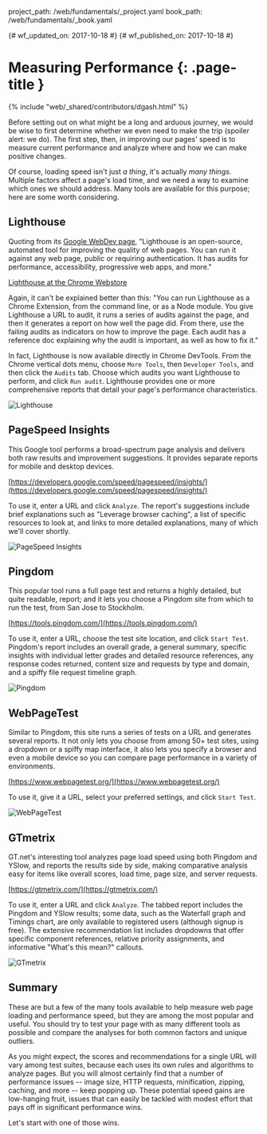 ﻿project_path: /web/fundamentals/_project.yaml
book_path: /web/fundamentals/_book.yaml

{# wf_updated_on: 2017-10-18 #}
{# wf_published_on: 2017-10-18 #}

# Measuring Performance {: .page-title }

{% include "web/_shared/contributors/dgash.html" %}

Before setting out on what might be a long and arduous journey, we would be wise to first determine whether we even need to make the trip (spoiler alert: we do). The first step, then, in improving our pages' speed is to measure current performance and analyze where and how we can make positive changes.

Of course, loading speed isn't just *a thing*, it's actually *many things*. Multiple factors affect a page's load time, and we need a way to examine which ones we should address. Many tools are available for this purpose; here are some worth considering.

## Lighthouse

Quoting from its [Google WebDev page](https://developers.google.com/web/tools/lighthouse/), "Lighthouse is an open-source, automated tool for improving the quality of web pages. You can run it against any web page, public or requiring authentication. It has audits for performance, accessibility, progressive web apps, and more." 

[Lighthouse at the Chrome Webstore](https://chrome.google.com/webstore/detail/lighthouse/blipmdconlkpinefehnmjammfjpmpbjk)

Again, it can't be explained better than this: "You can run Lighthouse as a Chrome Extension, from the command line, or as a Node module. You give Lighthouse a URL to audit, it runs a series of audits against the page, and then it generates a report on how well the page did. From there, use the failing audits as indicators on how to improve the page. Each audit has a reference doc explaining why the audit is important, as well as how to fix it."

In fact, Lighthouse is now available directly in Chrome DevTools. From the Chrome vertical dots menu, choose `More Tools`, then `Developer Tools`, and then click the `Audits` tab. Choose which audits you want Lighthouse to perform, and click `Run audit`. Lighthouse provides one or more comprehensive reports that detail your page's performance characteristics.

![Lighthouse](images/image_200.png)

## PageSpeed Insights

This Google tool performs a broad-spectrum page analysis and delivers both raw results and improvement suggestions. It provides separate reports for mobile and desktop devices.

[https://developers.google.com/speed/pagespeed/insights/](https://developers.google.com/speed/pagespeed/insights/)

To use it, enter a URL and click `Analyze`. The report's suggestions include brief explanations such as "Leverage browser caching", a list of specific resources to look at, and links to more detailed explanations, many of which we'll cover shortly. 

![PageSpeed Insights](images/image_201.png)

## Pingdom

This popular tool runs a full page test and returns a highly detailed, but quite readable, report; and it lets you choose a Pingdom site from which to run the test, from San Jose to Stockholm.

[https://tools.pingdom.com/](https://tools.pingdom.com/)

To use it, enter a URL, choose the test site location, and click `Start Test`. Pingdom's report includes an overall grade, a general summary, specific insights with individual letter grades and detailed resource references, any response codes returned, content size and requests by type and domain, and a spiffy file request timeline graph.

![Pingdom](images/image_202.png)

## WebPageTest

Similar to Pingdom, this site runs a series of tests on a URL and generates several reports. It not only lets you choose from among 50+ test sites, using a dropdown or a spiffy map interface, it also lets you specify a browser and even a mobile device so you can compare page performance in a variety of environments.

[https://www.webpagetest.org/](https://www.webpagetest.org/)

To use it, give it a URL, select your preferred settings, and click `Start Test`.

![WebPageTest](images/image_203.png)

## GTmetrix

GT.net's interesting tool analyzes page load speed using both Pingdom and YSlow, and reports the results side by side, making comparative analysis easy for items like overall scores, load time, page size, and server requests. 

[https://gtmetrix.com/](https://gtmetrix.com/)

To use it, enter a URL and click `Analyze`. The tabbed report includes the Pingdom and YSlow results; some data, such as the Waterfall graph and Timings chart, are only available to registered users (although signup is free). The extensive recommendation list includes dropdowns that offer specific component references, relative priority assignments, and informative "What's this mean?" callouts.

![GTmetrix](images/image_205.png)

## Summary

These are but a few of the many tools available to help measure web page loading and performance speed, but they are among the most popular and useful. You should try to test your page with as many different tools as possible and compare the analyses for both common factors and unique outliers.

As you might expect, the scores and recommendations for a single URL will vary among test suites, because each uses its own rules and algorithms to analyze pages. But you will almost certainly find that a number of performance issues -- image size, HTTP requests, minification, zipping, caching, and more -- keep popping up. These potential speed gains are low-hanging fruit, issues that can easily be tackled with modest effort that pays off in significant performance wins.

Let's start with one of those wins.
